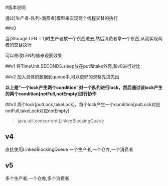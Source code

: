 #版本说明

通过[生产者-队列-消费者]模型来实现两个线程交替的执行

##v0

当[Storage.LEN = 1]时生产者放一个东西进去,然后消费者拿一个东西,从而实现两者的交替执行

可以修改LEN的值来观察效果

##v1
将TimeUnit.SECONDS.sleep放在put和take外面,和v0进行对比

##v2
加入具体的数据到queue中,可以更好的观察先进先出

**以上是"一个lock产生两个condition"对一个队列进行lock，然后通过该lock产生的两个condition[notFull,notEmpty]进行协作**

##v3
两个lock[putLock,takeLock]，每个lock产生一个condition[putLock对应notFull,takeLock对应notEmpty]
>java.util.concurrent.LinkedBlockingQueue

## v4
直接使用LinkedBlockingQueue
一个生产者,一个仓库,一个消费者

## v5
多个生产者,一个仓库,多个消费者

